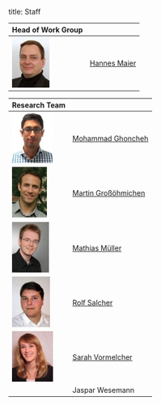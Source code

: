 title: Staff


|Head of Work Group	|                       |
|------------------|-----------------------|
|[![Picture Hannes Maier](staff/HMA_small.jpg)](staff/hma.html "Hannes Maier")|[Hannes Maier](staff/hma.html "Hannes Maier")|
										
																						

														

|Research Team     	|                       |
|------------------|-----------------------|
|[![Picture Mohammad Ghoncheh](staff/MGH_small.jpg)](staff/mgh.html "Mohammad Ghoncheh")|	[Mohammad Ghoncheh](staff/mgh.html "Mohammad Ghoncheh")|
|[![Picture Martin Großöhmichen](staff/MGR_small.jpg)](staff/mgr.html "Martin Großöhmichen")|	[Martin Großöhmichen](staff/mgr.html "Martin Großöhmichen")|
|[![Picture Mathias Müller](staff/MMU_small.jpg)](staff/mmu.html "Mathias Müller")|	[Mathias Müller](staff/mmu.html "Mathias Müller ")|
|[![Picture Rolf Salcher](staff/RSA_small.jpg)](staff/rsa.html "Rolf Salcher")| [Rolf Salcher](staff/rsa.html "Rolf Salcher")|
|[![Picture Sarah Vormelcher](staff/svo_small.jpg)](staff/svo.html "Sarah Vormelcher")| [Sarah Vormelcher](staff/svo.html "Sarah Vormelcher")|
||Jaspar Wesemann|







 



